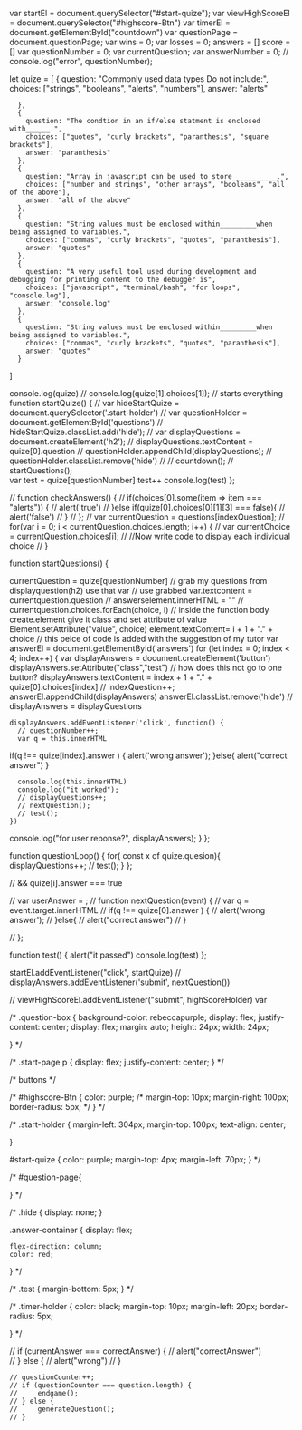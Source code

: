 var startEl = document.querySelector("#start-quize");
var viewHighScoreEl = document.querySelector("#highscore-Btn")
var timerEl = document.getElementById("countdown")
var questionPage = document.questionPage;
var wins = 0;
var losses = 0;
answers = []
score = []
var questionNumber = 0;
var currentQuestion;
var answerNumber = 0;
// console.log("error", questionNumber);

let quize = [
    {
        question: "Commonly used data types Do not include:",
        choices: ["strings", "booleans", "alerts", "numbers"],
        answer: "alerts"
  
      },
      {
        question: "The condtion in an if/else statment is enclosed with______.",
        choices: ["quotes", "curly brackets", "paranthesis", "square brackets"],
        answer: "paranthesis"
      },
      {
        question: "Array in javascript can be used to store___________.",
        choices: ["number and strings", "other arrays", "booleans", "all of the above"],
        answer: "all of the above"
      },
      {
        question: "String values must be enclosed within_________when being assigned to variables.",
        choices: ["commas", "curly brackets", "quotes", "paranthesis"],
        answer: "quotes"
      },
      {
        question: "A very useful tool used during development and debugging for printing content to the debugger is",
        choices: ["javascript", "terminal/bash", "for loops", "console.log"],
        answer: "console.log"
      },
      {
        question: "String values must be enclosed within_________when being assigned to variables.",
        choices: ["commas", "curly brackets", "quotes", "paranthesis"],
        answer: "quotes"
      }    
  ]
  
  console.log(quize)
  // console.log(quize[1].choices[1]);
// starts everything
function startQuize() {
  // var hideStartQuize = document.querySelector('.start-holder')
  // var questionHolder = document.getElementById('questions')
  // hideStartQuize.classList.add('hide');
  // var displayQuestions = document.createElement('h2');
  // displayQuestions.textContent = quize[0].question
  // questionHolder.appendChild(displayQuestions);
  // questionHolder.classList.remove('hide')
  //   // countdown();
    // startQuestions();  
    var test = quize[questionNumber]
    test++
    console.log(test)
};

// function checkAnswers() {
//   if(choices[0].some(item => item === "alerts")) {
//       alert('true')
//     }else if(quize[0].choices[0][1][3] === false){
//       alert('false')
//     }
// };
// var currentQuestion = questions[indexQuestion];
// for(var i = 0; i < currentQuestion.choices.length; i++) {
//   var currentChoice = currentQuestion.choices[i];
//   //Now write code to display each individual choice
// }

function startQuestions() {
  
  currentQuestion = quize[questionNumber]
  // grab my questions from displayquestion(h2) use that var 
  // use grabbed var.textcontent = currentquestion.question
  // answerselement.innerHTML = ""
  // currentquestion.choices.forEach(choice, i)
  // inside the function body create.element give it class and set attribute of value
  Element.setAttribute("value", choice)
  element.textContent= i + 1 + "." + choice
  // this peice of code is added with the suggestion of my tutor
  var answerEl = document.getElementById('answers')
  for (let index = 0; index < 4; index++) {
    var displayAnswers = document.createElement('button')
    displayAnswers.setAttribute("class","test")
    // how does this not go to one button?
    displayAnswers.textContent = index + 1 + "." + quize[0].choices[index]
    // indexQuestion++;
    answerEl.appendChild(displayAnswers) 
    answerEl.classList.remove('hide')
    // displayAnswers = displayQuestions
    
    displayAnswers.addEventListener('click', function() {
      // questionNumber++;
      var q = this.innerHTML
  if(q !== quize[index].answer ) {
    alert('wrong answer');
  }else{
      alert("correct answer")
    }

      console.log(this.innerHTML)
      console.log("it worked");
      // displayQuestions++;
      // nextQuestion();
      // test();
    })
  console.log("for user reponse?", displayAnswers);
  } 
};

function questionLoop() {
  for( const x of quize.quesion){ 
    displayQuestions++;
    // test();
  }
};
    



// && quize[i].answer === true

// var userAnswer = ;
// function nextQuestion(event) {
//   var q = event.target.innerHTML
//   if(q !== quize[0].answer ) {
//     alert('wrong answer');
//   }else{
//       alert("correct answer")
//     }  

// };
  
  


function test() {
    alert("it passed")
    console.log(test)
};


startEl.addEventListener("click", startQuize)
// displayAnswers.addEventListener('submit', nextQuestion())

// viewHighScoreEl.addEventListener("submit", highScoreHolder)
var 



/* 
.question-box {
    background-color: rebeccapurple;
    display: flex;
    justify-content: center;
    display: flex;
    margin: auto;
    height: 24px;
    width: 24px;


} */


/* .start-page p {
    display: flex;
    justify-content: center;
} */



/* buttons */



/* 
#highscore-Btn {
    color: purple;
    /* margin-top: 10px;
    margin-right: 100px;
    border-radius: 5px; */
} */

/* .start-holder {
    margin-left: 304px;
    margin-top: 100px;
    text-align: center;
    
}

#start-quize {
    color: purple;
    margin-top: 4px;
    margin-left: 70px;
} */

/* #question-page{

} */

/* .hide {
    display: none;
}

.answer-container {
    display: flex;
    
    flex-direction: column;
    color: red;

} */

/* .test {
    margin-bottom: 5px;
} */

/* .timer-holder {
    color: black;
    margin-top: 10px;
    margin-left: 20px;
    border-radius: 5px;

} */


   // if (currentAnswer === correctAnswer) {
    //     alert("correctAnswer")     
    // } else {
    //     alert("wrong")
    // }

    // questionCounter++;
    // if (questionCounter === question.length) {
    //     endgame();    
    // } else {
    //     generateQuestion();
    // }